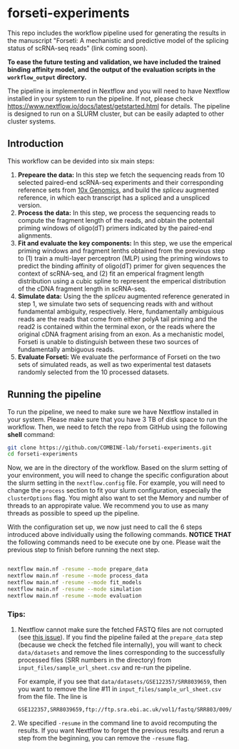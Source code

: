 # forseti-experiments

This repo includes the workflow pipeline used for generating the results in the manuscript "Forseti: A mechanistic and predictive model of the splicing status of scRNA-seq reads" (link coming soon). 

**To ease the future testing and validation, we have included the trained binding affinity model, and the output of the evaluation scripts in the `workflow_output` directory.** 

The pipeline is implemented in Nextflow and you will need to have Nextflow installed in your system to run the pipeline. If not, please check https://www.nextflow.io/docs/latest/getstarted.html for details. The pipeline is designed to run on a SLURM cluster, but can be easily adapted to other cluster systems. 

## Introduction
This workflow can be devided into six main steps:
1. **Prepeare the data:** In this step we fetch the sequencing reads from 10 selected paired-end scRNA-seq experiments and their corresponding reference sets from [10x Genomics](https://www.10xgenomics.com/support/software/cell-ranger/downloads#reference-downloads), and build the _spliceu_ augmented reference, in which each transcript has a spliced and a unspliced version.
2. **Process the data:** In this step, we process the sequencing reads to compute the fragment length of the reads, and obtain the potentail priming windows of oligo(dT) primers indicated by the paired-end alignments.
3. **Fit and evaluate the key components:** In this step, we use the emperical priming windows and fragment lenths obtained from the previous step to (1) train a multi-layer perceptron (MLP) using the priming windows to predict the binding affinity of oligo(dT) primer for given sequences the context of scRNA-seq, and (2) fit an emperical fragment length distribution using a cubic spline to represent the emperical distribution of the cDNA fragment length in scRNA-seq.
4. **Simulate data:** Using the the _spliceu_ augmented reference generated in step 1, we simulate two sets of sequencing reads with and without fundamental ambiguity, respectively. Here, fundamentally ambiguious reads are the reads that come from either polyA tail priming and the read2 is contained within the terminal exon, or the reads where the original cDNA fragment arising from an exon. As a mechanistic model, Forseti is unable to distinguish between these two sources of fundamentally ambiguous reads.
5. **Evaluate Forseti:** We evaluate the performance of Forseti on the two sets of simulated reads, as well as two experimental test datasets randomly selected from the 10 processed datasets. 

## Running the pipeline
To run the pipeline, we need to make sure we have Nextflow installed in your system. Please make sure that you have 3 TB of disk space to run the workflow. Then, we need to fetch the repo from GitHub using the following **shell** command:

```bash
git clone https://github.com/COMBINE-lab/forseti-experiments.git 
cd forseti-experiments
```

Now, we are in the directory of the workflow. Based on the slurm setting of your environment, you will need to change the specific configuration about the slurm setting in the `nextflow.config` file. For example, you will need to change the `process` section to fit your slurm configuration, especially the `clusterOptions` flag. You might also want to set the Memory and number of threads to an appropirate value. We recommend you to use as many threads as possible to speed up the pipeline.

With the configuration set up, we now just need to call the 6 steps introduced above individually using the following commands. **NOTICE THAT** the following commands need to be execute one by one. Please wait the previous step to finish before running the next step.

```bash

nextflow main.nf -resume --mode prepare_data
nextflow main.nf -resume --mode process_data
nextflow main.nf -resume --mode fit_models
nextflow main.nf -resume --mode simulation
nextflow main.nf -resume --mode evaluation

```

### Tips:
1. Nextflow cannot make sure the fetched FASTQ files are not corrupted (see [this issue](https://github.com/nextflow-io/nextflow/issues/2491)). If you find the pipeline failed at the `prepare_data` step (because we check the fetched file internally), you will want to check `data/datasets` and remove the lines corresponding to the successfully processed files (SRR numbers in the directory) from `input_files/sample_url_sheet.csv` and re-run the pipeline.
    
    For example, if you see that `data/datasets/GSE122357/SRR8039659`, then you want to remove the line #11 in `input_files/sample_url_sheet.csv` from the file. The line is 
    ```
    GSE122357,SRR8039659,ftp://ftp.sra.ebi.ac.uk/vol1/fastq/SRR803/009/SRR8039659/SRR8039659_1.fastq.gz,ftp://ftp.sra.ebi.ac.uk/vol1/fastq/SRR803/009/SRR8039659/SRR8039659_2.fastq.gz,Mouse,Brain,v2,0,151
    ``` 

2. We specified `-resume` in the command line to avoid recomputing the results. If you want Nextflow to forget the previous results and rerun a step from the beginning, you can remove the `-resume` flag.







